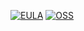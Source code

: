 ﻿[![EULA](https://img.shields.io/badge/EULA-OSMF-blue?labelColor=black&color=C9FF30)](osmfeula.txt)
[![OSS](https://img.shields.io/github/license/devlooped/oss.svg?color=blue)](license.txt) 
<!-- include ../../readme.md#description -->
<!-- include https://github.com/devlooped/.github/raw/main/osmf.md -->
<!-- include ../../readme.md#content -->
<!-- include https://github.com/devlooped/sponsors/raw/main/footer.md -->
<!-- exclude -->